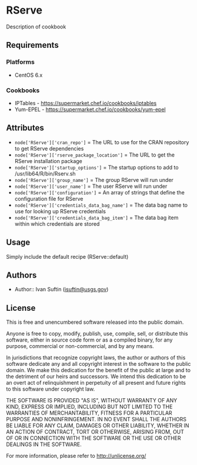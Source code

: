 RServe
=====================
Description of cookbook

Requirements
------------
### Platforms
- CentOS 6.x

### Cookbooks
- IPTables - https://supermarket.chef.io/cookbooks/iptables
- Yum-EPEL - https://supermarket.chef.io/cookbooks/yum-epel

Attributes
----------
- `node['RServe']['cran_repo']` = The URL to use for the CRAN repository to get RServe dependencies
- `node['RServe']['rserve_package_location']` = The URL to get the RServe installation package
- `node['RServe']['startup_options']` = The startup options to add to /usr/lib64/R/bin/Rserv.sh
- `node['RServe']['group_name']` = The group RServe will run under
- `node['RServe']['user_name']` = The user RServe will run under
- `node['RServe']['configuration']` = An array of strings that define the configuration file for RServe
- `node['RServe']['credentials_data_bag_name']` = The data bag name to use for looking up RServe credentials
- `node['RServe']['credentials_data_bag_item']` = The data bag item within which credentials are stored


Usage
-----
Simply include the default recipe (RServe::default)
 
Authors
-------
- Author:: Ivan Suftin (<isuftin@usgs.gov>)

License
-------
This is free and unencumbered software released into the public domain.

Anyone is free to copy, modify, publish, use, compile, sell, or
distribute this software, either in source code form or as a compiled
binary, for any purpose, commercial or non-commercial, and by any
means.

In jurisdictions that recognize copyright laws, the author or authors
of this software dedicate any and all copyright interest in the
software to the public domain. We make this dedication for the benefit
of the public at large and to the detriment of our heirs and
successors. We intend this dedication to be an overt act of
relinquishment in perpetuity of all present and future rights to this
software under copyright law.

THE SOFTWARE IS PROVIDED "AS IS", WITHOUT WARRANTY OF ANY KIND,
EXPRESS OR IMPLIED, INCLUDING BUT NOT LIMITED TO THE WARRANTIES OF
MERCHANTABILITY, FITNESS FOR A PARTICULAR PURPOSE AND NONINFRINGEMENT.
IN NO EVENT SHALL THE AUTHORS BE LIABLE FOR ANY CLAIM, DAMAGES OR
OTHER LIABILITY, WHETHER IN AN ACTION OF CONTRACT, TORT OR OTHERWISE,
ARISING FROM, OUT OF OR IN CONNECTION WITH THE SOFTWARE OR THE USE OR
OTHER DEALINGS IN THE SOFTWARE.

For more information, please refer to <http://unlicense.org/>
